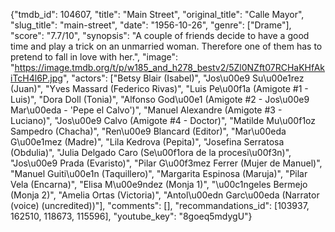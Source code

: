 {"tmdb_id": 104607, "title": "Main Street", "original_title": "Calle Mayor", "slug_title": "main-street", "date": "1956-10-26", "genre": ["Drame"], "score": "7.7/10", "synopsis": "A couple of friends decide to have a good time and play a trick on an unmarried woman. Therefore one of them has to pretend to fall in love with her.", "image": "https://image.tmdb.org/t/p/w185_and_h278_bestv2/5Zl0NZft07RCHaKHfAkiTcH4l6P.jpg", "actors": ["Betsy Blair (Isabel)", "Jos\u00e9 Su\u00e1rez (Juan)", "Yves Massard (Federico Rivas)", "Luis Pe\u00f1a (Amigote #1 - Luis)", "Dora Doll (Tonia)", "Alfonso God\u00e1 (Amigote #2 - Jos\u00e9 Mar\u00eda - 'Pepe el Calvo')", "Manuel Alexandre (Amigote #3 - Luciano)", "Jos\u00e9 Calvo (Amigote #4 - Doctor)", "Matilde Mu\u00f1oz Sampedro (Chacha)", "Ren\u00e9 Blancard (Editor)", "Mar\u00eda G\u00e1mez (Madre)", "Lila Kedrova (Pepita)", "Josefina Serratosa (Obdulia)", "Julia Delgado Caro (Se\u00f1ora de la procesi\u00f3n)", "Jos\u00e9 Prada (Evaristo)", "Pilar G\u00f3mez Ferrer (Mujer de Manuel)", "Manuel Guiti\u00e1n (Taquillero)", "Margarita Espinosa (Maruja)", "Pilar Vela (Encarna)", "Elisa M\u00e9ndez (Monja 1)", "\u00c1ngeles Bermejo (Monja 2)", "Amelia Ortas (Victoria)", "Antol\u00edn Garc\u00eda (Narrator (voice) (uncredited))"], "comments": [], "recommandations_id": [103937, 162510, 118673, 115596], "youtube_key": "8goeq5mdygU"}